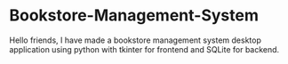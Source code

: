 # Bookstore-Management-System
Hello friends, I have made a bookstore management system desktop application using python with tkinter for frontend and SQLite for backend.
